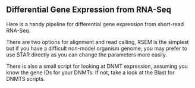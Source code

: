## Differential Gene Expression from RNA-Seq

Here is a handy pipeline for differential gene expression from short-read RNA-Seq. 

There are two options for alignment and read calling, RSEM is the simplest but if you have a difficult non-model organism genome, you may prefer to use STAR directly as you can change the parameters more easily.

There is also a small script for looking at DNMT expression, assuming you know the gene IDs for your DNMTs. If not, take a look at the Blast for DNMTS scripts.